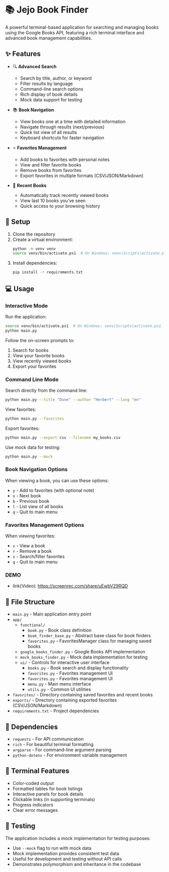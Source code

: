 # 📚 Jejo Book Finder

A powerful terminal-based application for searching and managing books using the Google Books API, featuring a rich terminal interface and advanced book management capabilities.

## ✨ Features

- 🔍 **Advanced Search**
  - Search by title, author, or keyword
  - Filter results by language
  - Command-line search options
  - Rich display of book details
  - Mock data support for testing

- 📚 **Book Navigation**
  - View books one at a time with detailed information
  - Navigate through results (next/previous)
  - Quick list view of all results
  - Keyboard shortcuts for faster navigation

- ⭐ **Favorites Management**
  - Add books to favorites with personal notes
  - View and filter favorite books
  - Remove books from favorites
  - Export favorites in multiple formats (CSV/JSON/Markdown)

- 📝 **Recent Books**
  - Automatically track recently viewed books
  - View last 10 books you've seen
  - Quick access to your browsing history

## 🚀 Setup

1. Clone the repository
2. Create a virtual environment:
   ```bash
   python -m venv venv
   source venv/bin/activate.ps1  # On Windows: venv\Scripts\activate.ps1
   ```
3. Install dependencies:
   ```bash
   pip install -r requirements.txt
   ```

## 💻 Usage

### Interactive Mode
Run the application:
```bash
source venv/bin/activate.ps1  # On Windows: venv\Scripts\activate.ps1
python main.py
```

Follow the on-screen prompts to:
1. Search for books
2. View your favorite books
3. View recently viewed books
4. Export your favorites

### Command Line Mode
Search directly from the command line:
```bash
python main.py --title "Dune" --author "Herbert" --lang "en"
```

View favorites:
```bash
python main.py --favorites
```

Export favorites:
```bash
python main.py --export csv --filename my_books.csv
```

Use mock data for testing:
```bash
python main.py --mock
```

### Book Navigation Options
When viewing a book, you can use these options:
- `y` - Add to favorites (with optional note)
- `n` - Next book
- `b` - Previous book
- `l` - List view of all books
- `q` - Quit to main menu

### Favorites Management Options
When viewing favorites:
- `v` - View a book
- `r` - Remove a book
- `s` - Search/filter favorites
- `q` - Quit to main menu

### DEMO
- link(Video): https://screenrec.com/share/uEwbV29RQD

## 📁 File Structure

- `main.py` - Main application entry point
- `app/`
  - `functional/`
    - `book.py` - Book class definition
    - `book_finder_base.py` - Abstract base class for book finders
    - `favorites.py` - FavoritesManager class for managing saved books
  - `google_books_finder.py` - Google Books API implementation
  - `mock_books_finder.py` - Mock data implementation for testing
  - `ui/` - Controls for interactive user interface
    - `books.py` - Book search and display functionality
    - `favorites.py` - Favorites management UI
    - `favorites.py` - Favorites management UI
    - `menu.py` - Main menu interface
    - `utils.py` - Common UI utilities
- `favorites/` - Directory containing saved favorites and recent books
- `exports/` - Directory containing exported favorites (CSV/JSON/Markdown)
- `requirements.txt` - Project dependencies

## 🔧 Dependencies

- `requests` - For API communication
- `rich` - For beautiful terminal formatting
- `argparse` - For command-line argument parsing
- `python-dotenv` - For environment variable management

## 🎨 Terminal Features

- Color-coded output
- Formatted tables for book listings
- Interactive panels for book details
- Clickable links (in supporting terminals)
- Progress indicators
- Clear error messages

## 🧪 Testing

The application includes a mock implementation for testing purposes:
- Use `--mock` flag to run with mock data
- Mock implementation provides consistent test data
- Useful for development and testing without API calls
- Demonstrates polymorphism and inheritance in the codebase 